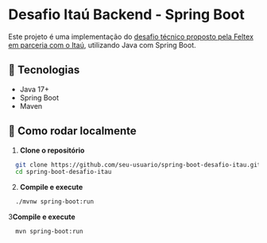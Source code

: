 # Desafio Itaú Backend - Spring Boot

Este projeto é uma implementação do [desafio técnico proposto pela Feltex em parceria com o Itaú](https://github.com/feltex/desafio-itau-backend), utilizando Java com Spring Boot.

## 🔧 Tecnologias

- Java 17+
- Spring Boot
- Maven

## 🚀 Como rodar localmente

1. **Clone o repositório**
```bash
  git clone https://github.com/seu-usuario/spring-boot-desafio-itau.git
  cd spring-boot-desafio-itau
```

2. **Compile e execute**
```bash
  ./mvnw spring-boot:run
```

3**Compile e execute**
```bash
  mvn spring-boot:run
```